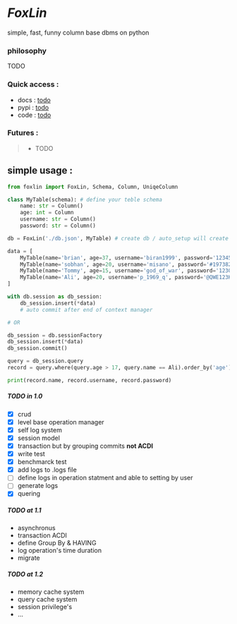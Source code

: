 # **_FoxLin_**
simple, fast, funny column base dbms on python

### philosophy
TODO

### Quick access :
 - docs : [todo]()
 - pypi : [todo]()
 - code : [todo]()


### Futures :
>   - TODO


## simple usage : 
```Python
from foxlin import FoxLin, Schema, Column, UniqeColumn

class MyTable(schema): # define your teble schema
    name: str = Column()
    age: int = Column
    username: str = Column()
    password: str = Column()

db = FoxLin('./db.json', MyTable) # create db / auto_setup will create database and load

data = [
    MyTable(name='brian', age=37, username='biran1999', password='123456789')
    MyTable(name='sobhan', age=20, username='misano', password='#197382645#'),
    MyTable(name='Tommy', age=15, username='god_of_war', password='123QWEasdZXC')
    MyTable(name='Ali', age=20, username='p_1969_q', password='@QWE123KFH@')
]

with db.session as db_session:
    db_session.insert(*data)
    # auto commit after end of context manager

# OR 

db_session = db.sessionFactory
db_session.insert(*data)
db_session.commit()

query = db_session.query
record = query.where(query.age > 17, query.name == Ali).order_by('age').first()

print(record.name, record.username, record.password)
```

##### TODO in 1.0
- [x] crud
- [x] level base operation manager
- [x] self log system
- [x] session model
- [x] transaction but by grouping commits **not ACDI**
- [x] write test
- [x] benchmarck test
- [x] add logs to .logs file
- [ ] define logs in operation statment and able to setting by user
- [ ] generate logs
- [x] quering

##### TODO at 1.1
- asynchronus
- transaction ACDI
- define Group By & HAVING
- log operation's time duration
- migrate

##### TODO at 1.2
- memory cache system
- query cache system
- session privilege's
- ...

